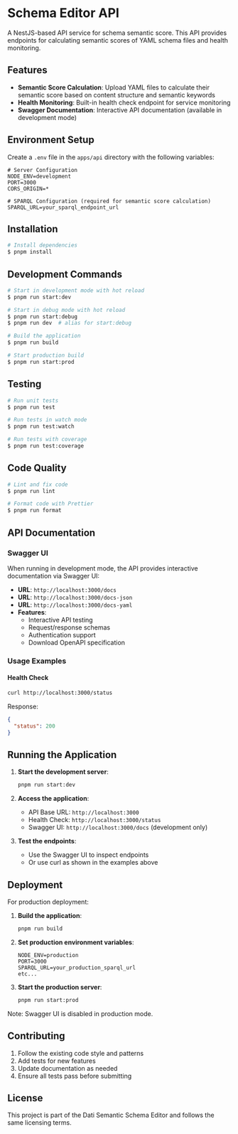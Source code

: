 # Schema Editor API

A NestJS-based API service for schema semantic score. This API provides endpoints for calculating semantic scores of YAML schema files and health monitoring.

## Features

- **Semantic Score Calculation**: Upload YAML files to calculate their semantic score based on content structure and semantic keywords
- **Health Monitoring**: Built-in health check endpoint for service monitoring
- **Swagger Documentation**: Interactive API documentation (available in development mode)

## Environment Setup

Create a `.env` file in the `apps/api` directory with the following variables:

```env
# Server Configuration
NODE_ENV=development
PORT=3000
CORS_ORIGIN=*

# SPARQL Configuration (required for semantic score calculation)
SPARQL_URL=your_sparql_endpoint_url
```

## Installation

```bash
# Install dependencies
$ pnpm install
```

## Development Commands

```bash
# Start in development mode with hot reload
$ pnpm run start:dev

# Start in debug mode with hot reload
$ pnpm run start:debug
$ pnpm run dev  # alias for start:debug

# Build the application
$ pnpm run build

# Start production build
$ pnpm run start:prod
```

## Testing

```bash
# Run unit tests
$ pnpm run test

# Run tests in watch mode
$ pnpm run test:watch

# Run tests with coverage
$ pnpm run test:coverage
```

## Code Quality

```bash
# Lint and fix code
$ pnpm run lint

# Format code with Prettier
$ pnpm run format
```

## API Documentation

### Swagger UI

When running in development mode, the API provides interactive documentation via Swagger UI:

- **URL**: `http://localhost:3000/docs`
- **URL**: `http://localhost:3000/docs-json`
- **URL**: `http://localhost:3000/docs-yaml`
- **Features**:
  - Interactive API testing
  - Request/response schemas
  - Authentication support
  - Download OpenAPI specification

### Usage Examples

#### Health Check

```bash
curl http://localhost:3000/status
```

Response:

```json
{
  "status": 200
}
```

## Running the Application

1. **Start the development server**:

   ```bash
   pnpm run start:dev
   ```

2. **Access the application**:
   - API Base URL: `http://localhost:3000`
   - Health Check: `http://localhost:3000/status`
   - Swagger UI: `http://localhost:3000/docs` (development only)

3. **Test the endpoints**:
   - Use the Swagger UI to inspect endpoints
   - Or use curl as shown in the examples above

## Deployment

For production deployment:

1. **Build the application**:

   ```bash
   pnpm run build
   ```

2. **Set production environment variables**:

   ```env
   NODE_ENV=production
   PORT=3000
   SPARQL_URL=your_production_sparql_url
   etc...
   ```

3. **Start the production server**:
   ```bash
   pnpm run start:prod
   ```

Note: Swagger UI is disabled in production mode.

## Contributing

1. Follow the existing code style and patterns
2. Add tests for new features
3. Update documentation as needed
4. Ensure all tests pass before submitting

## License

This project is part of the Dati Semantic Schema Editor and follows the same licensing terms.
